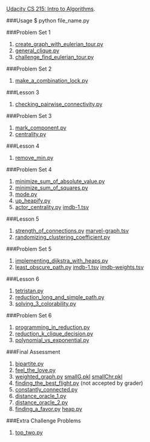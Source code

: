 [Udacity CS 215: Intro to Algorithms](https://www.udacity.com/course/intro-to-algorithms--cs215).

###Usage
	$ python file_name.py

###Problem Set 1
1. [create_graph_with_eulerian_tour.py](https://github.com/WentaoZero/Intro-to-Algorithms/blob/master/problem_set_1/create_graph_with_eulerian_tour.py)
2. [general_clique.py](https://github.com/WentaoZero/Intro-to-Algorithms/blob/master/problem_set_1/general_clique.py)
3. [challenge_find_eulerian_tour.py](https://github.com/WentaoZero/Intro-to-Algorithms/blob/master/problem_set_1/challenge_find_eulerian_tour.py)

###Problem Set 2
1. [make_a_combination_lock.py](https://github.com/WentaoZero/Intro-to-Algorithms/blob/master/problem_set_2/make_a_combination_lock.py)

###Lesson 3
1. [checking_pairwise_connectivity.py](https://github.com/WentaoZero/Intro-to-Algorithms/blob/master/lesson_3/checking_pairwise_connectivity.py)

###Problem Set 3
1. [mark_component.py](https://github.com/WentaoZero/Intro-to-Algorithms/blob/master/problem_set_3/mark_component.py)
2. [centrality.py](https://github.com/WentaoZero/Intro-to-Algorithms/blob/master/problem_set_3/centrality.py)

###Lesson 4
1. [remove_min.py](https://github.com/WentaoZero/Intro-to-Algorithms/blob/master/lesson_4/remove_min.py)

###Problem Set 4
1. [minimize_sum_of_absolute_value.py](https://github.com/WentaoZero/Intro-to-Algorithms/blob/master/problem_set_4/minimize_sum_of_absolute_value.py)
2. [minimize_sum_of_squares.py](https://github.com/WentaoZero/Intro-to-Algorithms/blob/master/problem_set_4/minimize_sum_of_squares.py)
3. [mode.py](https://github.com/WentaoZero/Intro-to-Algorithms/blob/master/problem_set_4/mode.py)
4. [up_heapify.py](https://github.com/WentaoZero/Intro-to-Algorithms/blob/master/problem_set_4/up_heapify.py)
5. [actor_centrality.py](https://github.com/WentaoZero/Intro-to-Algorithms/blob/master/problem_set_4/actor_centrality.py) [imdb-1.tsv](https://github.com/WentaoZero/Intro-to-Algorithms/blob/master/problem_set_4/imdb-1.tsv)

###Lesson 5
1. [strength_of_connections.py](https://github.com/WentaoZero/Intro-to-Algorithms/blob/master/lesson_5/strength_of_connections.py) [marvel-graph.tsv](https://github.com/WentaoZero/Intro-to-Algorithms/blob/master/lesson_5/marvel-graph.tsv)
2. [randomizing_clustering_coefficient.py](https://github.com/WentaoZero/Intro-to-Algorithms/blob/master/lesson_5/randomizing_clustering_coefficient.py)

###Problem Set 5
1. [implementing_dijkstra_with_heaps.py](https://github.com/WentaoZero/Intro-to-Algorithms/blob/master/problem_set_5/implementing_dijkstra_with_heaps.py)
2. [least_obscure_path.py](https://github.com/WentaoZero/Intro-to-Algorithms/blob/master/problem_set_5/least_obscure_path.py) [imdb-1.tsv](https://github.com/WentaoZero/Intro-to-Algorithms/blob/master/problem_set_5/imdb-1.tsv) [imdb-weights.tsv](https://github.com/WentaoZero/Intro-to-Algorithms/blob/master/problem_set_5/imdb-weights.tsv)

###Lesson 6
1. [tetristan.py](https://github.com/WentaoZero/Intro-to-Algorithms/blob/master/lesson_6/tetristan.py)
2. [reduction_long_and_simple_path.py](https://github.com/WentaoZero/Intro-to-Algorithms/blob/master/lesson_6/reduction_long_and_simple_path.py)
3. [solving_3_colorability.py](https://github.com/WentaoZero/Intro-to-Algorithms/blob/master/lesson_6/solving_3_colorability.py)

###Problem Set 6
1. [programming_in_reduction.py](https://github.com/WentaoZero/Intro-to-Algorithms/blob/master/problem_set_6/programming_in_reduction.py)
2. [reduction_k_clique_decision.py](https://github.com/WentaoZero/Intro-to-Algorithms/blob/master/problem_set_6/reduction_k_clique_decision.py)
3. [polynomial_vs_exponential.py](https://github.com/WentaoZero/Intro-to-Algorithms/blob/master/problem_set_6/polynomial_vs_exponential.py)

###Final Assessment
1. [bipartite.py](https://github.com/WentaoZero/Intro-to-Algorithms/blob/master/final_assessment/bipartite.py)
2. [feel_the_love.py](https://github.com/WentaoZero/Intro-to-Algorithms/blob/master/final_assessment/feel_the_love.py)
3. [weighted_graph.py](https://github.com/WentaoZero/Intro-to-Algorithms/blob/master/final_assessment/weighted_graph.py) [smallG.pkl](https://github.com/WentaoZero/Intro-to-Algorithms/blob/master/final_assessment/smallG.pkl) [smallChr.pkl](https://github.com/WentaoZero/Intro-to-Algorithms/blob/master/final_assessment/smallChr.pkl)
4. [finding_the_best_flight.py](https://github.com/WentaoZero/Intro-to-Algorithms/blob/master/final_assessment/finding_the_best_flight.py) (not accepted by grader)
5. [constantly_connected.py](https://github.com/WentaoZero/Intro-to-Algorithms/blob/master/final_assessment/constantly_connected.py)
6. [distance_oracle_1.py](https://github.com/WentaoZero/Intro-to-Algorithms/blob/master/final_assessment/distance_oracle_1.py)
7. [distance_oracle_2.py](https://github.com/WentaoZero/Intro-to-Algorithms/blob/master/final_assessment/distance_oracle_2.py)
8. [finding_a_favor.py](https://github.com/WentaoZero/Intro-to-Algorithms/blob/master/final_assessment/finding_a_favor.py) [heap.py](https://github.com/WentaoZero/Intro-to-Algorithms/blob/master/final_assessment/heap.py)

###Extra Challenge Problems
1. [top_two.py](https://github.com/WentaoZero/Intro-to-Algorithms/blob/master/extra_challenge_problems/top_two.py)

